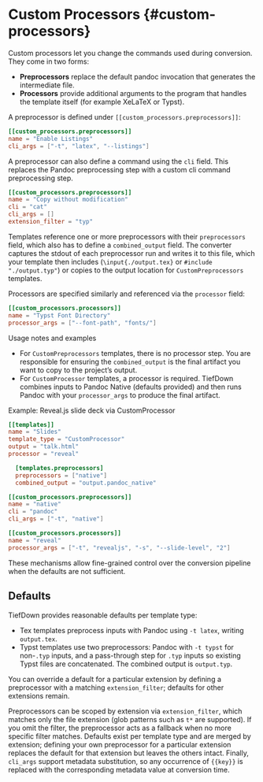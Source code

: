 # Custom Processors {#custom-processors}

Custom processors let you change the commands used during conversion. They come
in two forms:

- **Preprocessors** replace the default pandoc invocation that generates the
  intermediate file.
- **Processors** provide additional arguments to the program that handles the
  template itself (for example XeLaTeX or Typst).

A preprocessor is defined under `[[custom_processors.preprocessors]]`:

```toml
[[custom_processors.preprocessors]]
name = "Enable Listings"
cli_args = ["-t", "latex", "--listings"]
```

A preprocessor can also define a command using the `cli` field. This replaces the
Pandoc preprocessing step with a custom cli command preprocessing step.

```toml
[[custom_processors.preprocessors]]
name = "Copy without modification"
cli = "cat"
cli_args = []
extension_filter = "typ"
```

Templates reference one or more preprocessors with their `preprocessors` field, which
also has to define a `combined_output` field. The converter captures the stdout of each
preprocessor run and writes it to this file, which your template then includes
(`\input{./output.tex}` or `#include "./output.typ"`) or copies to the output
location for `CustomPreprocessors` templates.

Processors are specified similarly and referenced via the `processor` field:

```toml
[[custom_processors.processors]]
name = "Typst Font Directory"
processor_args = ["--font-path", "fonts/"]
```

Usage notes and examples

- For `CustomPreprocessors` templates, there is no processor step. You are
  responsible for ensuring the `combined_output` is the final artifact you want
  to copy to the project’s output.
- For `CustomProcessor` templates, a processor is required. TiefDown combines
  inputs to Pandoc Native (defaults provided) and then runs Pandoc with your
  `processor_args` to produce the final artifact.

Example: Reveal.js slide deck via CustomProcessor

```toml
[[templates]]
name = "Slides"
template_type = "CustomProcessor"
output = "talk.html"
processor = "reveal"

  [templates.preprocessors]
  preprocessors = ["native"]
  combined_output = "output.pandoc_native"

[[custom_processors.preprocessors]]
name = "native"
cli = "pandoc"
cli_args = ["-t", "native"]

[[custom_processors.processors]]
name = "reveal"
processor_args = ["-t", "revealjs", "-s", "--slide-level", "2"]
```

These mechanisms allow fine-grained control over the conversion pipeline when the
defaults are not sufficient.

## Defaults

TiefDown provides reasonable defaults per template type:

- Tex templates preprocess inputs with Pandoc using `-t latex`, writing
  `output.tex`.
- Typst templates use two preprocessors: Pandoc with `-t typst` for non-`.typ`
  inputs, and a pass-through step for `.typ` inputs so existing Typst files are
  concatenated. The combined output is `output.typ`.

You can override a default for a particular extension by defining a preprocessor
with a matching `extension_filter`; defaults for other extensions remain.

Preprocessors can be scoped by extension via `extension_filter`, which matches only the
file extension (glob patterns such as `t*` are supported). If you omit the filter, the
preprocessor acts as a fallback when no more specific filter matches. Defaults exist per
template type and are merged by extension; defining your own preprocessor for a particular
extension replaces the default for that extension but leaves the others intact. Finally,
`cli_args` support metadata substitution, so any occurrence of `{{key}}` is replaced with
the corresponding metadata value at conversion time.
